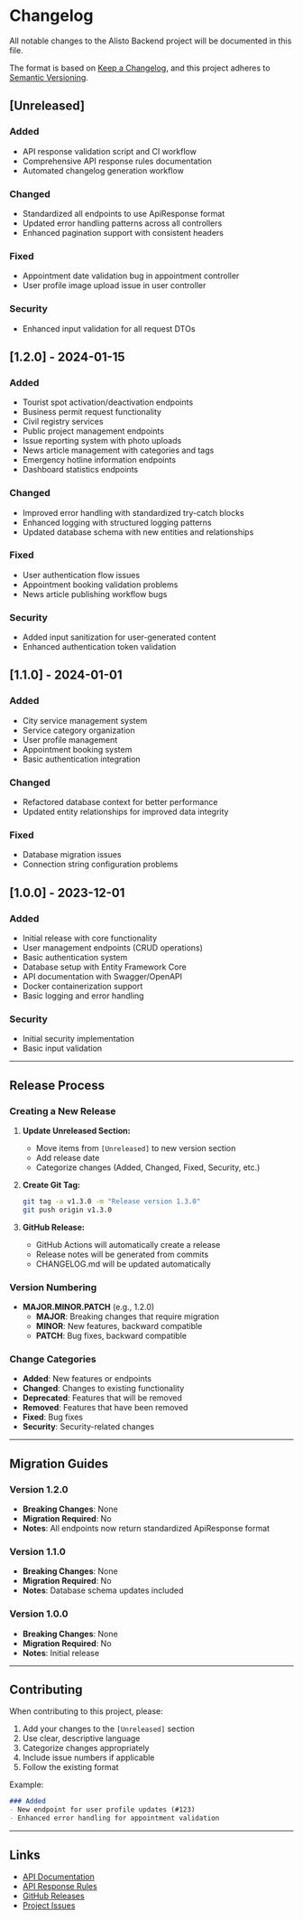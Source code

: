 # Changelog

All notable changes to the Alisto Backend project will be documented in this file.

The format is based on [Keep a Changelog](https://keepachangelog.com/en/1.0.0/),
and this project adheres to [Semantic Versioning](https://semver.org/spec/v2.0.0.html).

## [Unreleased]

### Added
- API response validation script and CI workflow
- Comprehensive API response rules documentation
- Automated changelog generation workflow

### Changed
- Standardized all endpoints to use ApiResponse<T> format
- Updated error handling patterns across all controllers
- Enhanced pagination support with consistent headers

### Fixed
- Appointment date validation bug in appointment controller
- User profile image upload issue in user controller

### Security
- Enhanced input validation for all request DTOs

## [1.2.0] - 2024-01-15

### Added
- Tourist spot activation/deactivation endpoints
- Business permit request functionality
- Civil registry services
- Public project management endpoints
- Issue reporting system with photo uploads
- News article management with categories and tags
- Emergency hotline information endpoints
- Dashboard statistics endpoints

### Changed
- Improved error handling with standardized try-catch blocks
- Enhanced logging with structured logging patterns
- Updated database schema with new entities and relationships

### Fixed
- User authentication flow issues
- Appointment booking validation problems
- News article publishing workflow bugs

### Security
- Added input sanitization for user-generated content
- Enhanced authentication token validation

## [1.1.0] - 2024-01-01

### Added
- City service management system
- Service category organization
- User profile management
- Appointment booking system
- Basic authentication integration

### Changed
- Refactored database context for better performance
- Updated entity relationships for improved data integrity

### Fixed
- Database migration issues
- Connection string configuration problems

## [1.0.0] - 2023-12-01

### Added
- Initial release with core functionality
- User management endpoints (CRUD operations)
- Basic authentication system
- Database setup with Entity Framework Core
- API documentation with Swagger/OpenAPI
- Docker containerization support
- Basic logging and error handling

### Security
- Initial security implementation
- Basic input validation

---

## Release Process

### Creating a New Release

1. **Update Unreleased Section:**
   - Move items from `[Unreleased]` to new version section
   - Add release date
   - Categorize changes (Added, Changed, Fixed, Security, etc.)

2. **Create Git Tag:**
   ```bash
   git tag -a v1.3.0 -m "Release version 1.3.0"
   git push origin v1.3.0
   ```

3. **GitHub Release:**
   - GitHub Actions will automatically create a release
   - Release notes will be generated from commits
   - CHANGELOG.md will be updated automatically

### Version Numbering

- **MAJOR.MINOR.PATCH** (e.g., 1.2.0)
  - **MAJOR**: Breaking changes that require migration
  - **MINOR**: New features, backward compatible
  - **PATCH**: Bug fixes, backward compatible

### Change Categories

- **Added**: New features or endpoints
- **Changed**: Changes to existing functionality
- **Deprecated**: Features that will be removed
- **Removed**: Features that have been removed
- **Fixed**: Bug fixes
- **Security**: Security-related changes

---

## Migration Guides

### Version 1.2.0
- **Breaking Changes**: None
- **Migration Required**: No
- **Notes**: All endpoints now return standardized ApiResponse<T> format

### Version 1.1.0
- **Breaking Changes**: None
- **Migration Required**: No
- **Notes**: Database schema updates included

### Version 1.0.0
- **Breaking Changes**: None
- **Migration Required**: No
- **Notes**: Initial release

---

## Contributing

When contributing to this project, please:

1. Add your changes to the `[Unreleased]` section
2. Use clear, descriptive language
3. Categorize changes appropriately
4. Include issue numbers if applicable
5. Follow the existing format

Example:
```markdown
### Added
- New endpoint for user profile updates (#123)
- Enhanced error handling for appointment validation
```

---

## Links

- [API Documentation](./docs/API.md)
- [API Response Rules](./API_RESPONSE_RULES.md)
- [GitHub Releases](https://github.com/your-org/alisto-backend/releases)
- [Project Issues](https://github.com/your-org/alisto-backend/issues) 